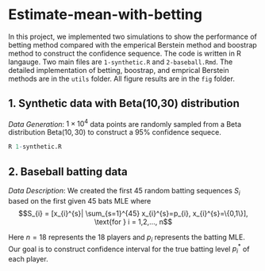 # Estimate-mean-with-betting

In this project, we implemented two simulations to show the performance of betting method
compared with the emperical Berstein method and boostrap method to construct the confidence sequence. The code is written in R langauge. Two main files are `1-synthetic.R` and `2-baseball.Rmd`. The detailed implementation of betting, boostrap, and emprical Berstein methods are in the `utils` folder.  All figure results are in the `fig` folder.

## 1. Synthetic data with Beta(10,30) distribution
_Data Generation_: $1\times 10^4$ data points are randomly sampled from a Beta distribution $\text{Beta}(10,30)$ to construct a $95\%$ confidence sequece.

```R
R 1-synthetic.R
```

## 2. Baseball batting data
_Data Description_: We created the first 45 random batting sequences $S_{i}$ based on the first given 45 bats MLE where 
$$S_{i} = [x_{i}^{s}| \sum_{s=1}^{45} x_{i}^{s}=p_{i}, x_{i}^{s}=\{0,1\}], \text{for } i = 1,2,..., n$$

Here $n =18$ represents the 18 players and $p_{i}$ represents the batting MLE. Our goal is to construct confidence interval for the true batting level $p_{i}^{*}$ of each player.
